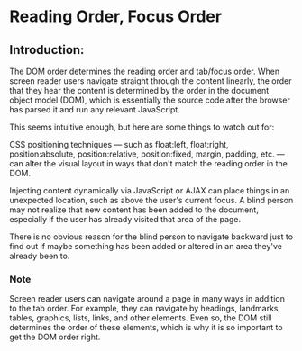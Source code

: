 # Reading Order, Focus Order

## Introduction:

The DOM order determines the reading order and tab/focus order. When screen reader users navigate straight through the content linearly, the order that they hear the content is determined by the order in the document object model (DOM), which is essentially the source code after the browser has parsed it and run any relevant JavaScript. 

This seems intuitive enough, but here are some things to watch out for:

CSS positioning techniques — such as float:left, float:right, position:absolute, position:relative, position:fixed, margin, padding, etc. — can alter the visual layout in ways that don't match the reading order in the DOM.

Injecting content dynamically via JavaScript or AJAX can place things in an unexpected location, such as above the user's current focus. A blind person may not realize that new content has been added to the document, especially if the user has already visited that area of the page. 

There is no obvious reason for the blind person to navigate backward just to find out if maybe something has been added or altered in an area they've already been to.

### Note

Screen reader users can navigate around a page in many ways in addition to the tab order. For example, they can navigate by headings, landmarks, tables, graphics, lists, links, and other elements. Even so, the DOM still determines the order of these elements, which is why it is so important to get the DOM order right.
